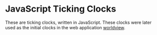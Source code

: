 # JavaScript Ticking Clocks

These are ticking clocks, written in JavaScript. These clocks were later used as the initial clocks in the web application <a href="http://world-view.today" target="_blank">worldview</a>.
